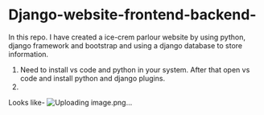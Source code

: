 # Django-website-frontend-backend-
In this repo. I have created a ice-crem parlour website by using python, django framework and bootstrap and using a django  database to store information. 

1. Need to install vs code and python in your system. After that open vs code and install python  and django plugins.
2. 

Looks like-
![Uploading image.png…]()
